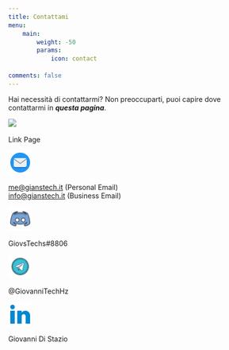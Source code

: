 ```yaml
---
title: Contattami
menu:
    main: 
        weight: -50
        params:
            icon: contact

comments: false
---
```


Hai necessità di contattarmi? Non preoccuparti, puoi capire dove contattarmi in ***questa pagina***.


<a href="https://gthz.it/lkg"><img src="https://img.icons8.com/color/48/linktree.png" width="48px" heigth="48px"></a>

<p>Link Page</p>

<a href="https://gthz.it/em"><img src="mail.png" width="48px" height="48px"></a>

<p> <a href="mailto:me@gianstech.it">me@gianstech.it</a> (Personal Email) <br> <a href="mailto:info@gianstech.it">info@gianstech.it</a> (Business Email)</p>

<a href="https://gthz.it/ds"><img src="ds.png" width="48px" height="48px"></a>

<p> GiovsTechs#8806 </p>

<a href="https://gthz.it/mtg"><img src="tg.png" width="48px" heigth="48px"></a>

<p> @GiovanniTechHz</p>

<a href="https://gthz.it/ln"><img src="ln.png" width="48px" heigth="48px"></a>

<p>Giovanni Di Stazio</p>

